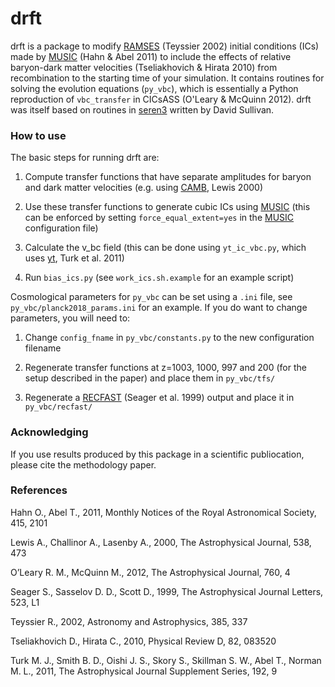 # drft

drft is a package to modify
[RAMSES](https://bitbucket.org/rteyssie/ramses) (Teyssier 2002)
initial conditions (ICs) made by
[MUSIC](https://bitbucket.org/ohahn/music/src) (Hahn & Abel 2011) to
include the effects of relative baryon-dark matter velocities
(Tseliakhovich & Hirata 2010) from recombination to the starting time
of your simulation. It contains routines for solving the evolution
equations (`py_vbc`), which is essentially a Python reproduction of
`vbc_transfer` in CICsASS (O'Leary & McQuinn 2012). drft was
itself based on routines in
[seren3](https://github.com/sully90/seren3) written by David Sullivan.


### How to use

The basic steps for running drft are:

1. Compute transfer functions that have separate amplitudes for baryon
and dark matter velocities (e.g. using
[CAMB](https://github.com/cmbant/CAMB/), Lewis 2000)

2. Use these transfer functions to generate cubic ICs using [MUSIC](https://bitbucket.org/ohahn/music/src)
(this can be enforced by setting `force_equal_extent=yes` in the
[MUSIC](https://bitbucket.org/ohahn/music/src) configuration file)

3. Calculate the v_bc field (this can be done using `yt_ic_vbc.py`,
which uses [yt](https://github.com/yt-project/yt), Turk et al. 2011)

4. Run `bias_ics.py` (see `work_ics.sh.example` for an example script)

Cosmological parameters for `py_vbc` can be set using a `.ini` file,
see `py_vbc/planck2018_params.ini` for an example. If you do want to
change parameters, you will need to:

1. Change `config_fname` in `py_vbc/constants.py` to the new
configuration filename

2. Regenerate transfer functions at z=1003, 1000, 997 and 200 (for the
setup described in the paper) and place them in `py_vbc/tfs/`

3. Regenerate a
[RECFAST](https://www.astro.ubc.ca/people/scott/recfast.html)
(Seager et al. 1999) output and place it in `py_vbc/recfast/`


### Acknowledging

If you use results produced by this package in a scientific
publiocation, please cite the methodology paper.


### References

Hahn O., Abel T., 2011, Monthly Notices of the Royal Astronomical
Society, 415, 2101

Lewis A., Challinor A., Lasenby A., 2000, The Astrophysical Journal,
538, 473

O’Leary R. M., McQuinn M., 2012, The Astrophysical Journal, 760, 4

Seager S., Sasselov D. D., Scott D., 1999, The Astrophysical Journal
Letters, 523, L1

Teyssier R., 2002, Astronomy and Astrophysics, 385, 337

Tseliakhovich D., Hirata C., 2010, Physical Review D, 82, 083520

Turk M. J., Smith B. D., Oishi J. S., Skory S., Skillman S. W., Abel T., Norman
M. L., 2011, The Astrophysical Journal Supplement Series, 192, 9